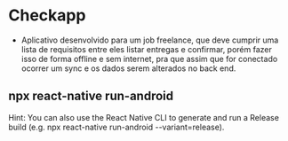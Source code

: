 # Checkapp
- Aplicativo desenvolvido para um job freelance, que deve cumprir uma lista de requisitos entre eles listar entregas e confirmar, porém fazer isso de forma offline e sem internet, pra que assim que for conectado ocorrer um sync e os dados serem alterados no back end.

## npx react-native run-android
Hint: You can also use the React Native CLI to generate and run a Release build (e.g. npx react-native run-android --variant=release).

